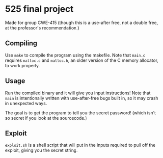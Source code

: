 # 525 final project
Made for group CWE-415 (though this is a use-after free, not a double free, at the professor's recommendation.)
## Compiling
Use `make` to compile the program using the makefile. Note that `main.c` requires `malloc.c` and `malloc.h`, an older version of the C memory allocator, to work properly.
## Usage
Run the compiled binary and it will give you input instructions! Note that `main` is intentionally written with use-after-free bugs built in, so it may crash in unexpected ways.

The goal is to get the program to tell you the secret password! (which isn't so secret if you look at the sourcecode.)
## Exploit
`exploit.sh` is a shell script that will put in the inputs required to pull off the exploit, giving you the secret string.
